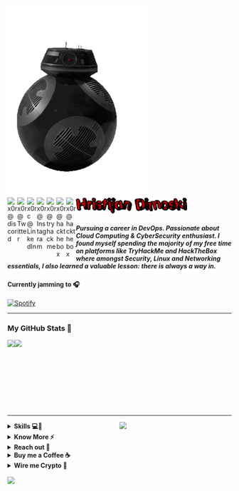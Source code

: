 <a href="https://pprkut.com/"><img src="giphy.gif" align="left" height="430" /></a>

<img src="name.gif" width="50%" href="https://pprkut.com/" alt="hi">

<a href="https://discord.com/channels/@me/299152387728343043">
  <img align="left" alt="x0r @ discord" width="22px" src="https://raw.githubusercontent.com/peterthehan/peterthehan/master/assets/discord.svg" />
</a>
<a href="https://twitter.com/x0rCTF">
  <img align="left" alt="x0r @ Twitter" width="22px" src="https://raw.githubusercontent.com/peterthehan/peterthehan/master/assets/twitter.svg" />
</a>
<a href="https://www.linkedin.com/in/crix0r/">
  <img align="left" alt="x0rc @ LinkedIn" width="22px" src="https://raw.githubusercontent.com/peterthehan/peterthehan/master/assets/linkedin.svg" />
</a>
<a href="https://www.instagram.com/pprkutt/">
  <img align="left" alt="x0r @ Instagram" width="22px" src="https://user-images.githubusercontent.com/57835412/153722208-5cc3550e-209d-439f-ab75-b16f6d8b94bb.png" />
</a>

<a href="https://tryhackme.com/p/e1ee7">
  <img align="left" alt="x0r @ tryhackme" width="22px" src="https://api.iconify.design/simple-icons:tryhackme.svg?color=%23a89984" />
</a>

<a href="https://app.hackthebox.com/profile/107301">
  <img align="left" alt="x0r @ hackthebox" width="22px" src="https://www.svgrepo.com/show/331423/hack-the-box.svg" />
</a>

<a href="https://steamcommunity.com/id/Raizeyourweapon/">
  <img align="left" alt="x0r @ hackthebox" width="22px" src="https://seeklogo.com/images/S/steam-logo-37A2862F0B-seeklogo.com.png" />
</a>


<br/>

##### Pursuing a career in DevOps. Passionate about Cloud Computing & CyberSecurity enthusiast. I found myself spending the majority of my free time on platforms like TryHackMe and HackTheBox where amongst Security, Linux and Networking essentials, I also learned a valuable lesson: **there is always a way in.**

#### Currently jamming to 🎧️

[![Spotify](https://skywalker-utilities.vercel.app/api/spotify?background_color=0f0f0f)](https://open.spotify.com/user/31dbtqjexzh6qbtgar42hbc64q4m)

-----

### My GitHub Stats 🚀

<p style="display:flex;" align="left">
    <img src="https://github-readme-streak-stats.herokuapp.com?user=x0rc&theme=blux&&background=0d1117&border=444" height="155"" height="155">
    <img src="https://github-readme-stats.vercel.app/api?username=x0rc&show_icons=true&title_color=018596&icon_color=00E1F7FF&bg_color=0d1117&text_color=FFF&border_color=444&count_private=true" height="155">
</p>

----- 

<a href="https://pprkut.com/">
    <img src="https://c.tenor.com/8PDB3JNNq98AAAAC/silicon-valley.gif" align="right" width="50%" />
</a>

<details>
  <summary><b>Skills 💻🌱</b></summary>
  <br/>

  ![Javascript](https://img.shields.io/badge/-Javascript-black?style=plastic&logo=javascript)
  ![Typescript](https://img.shields.io/badge/-Typescript-black?style=plastic&logo=typescript)
  ![Python](https://img.shields.io/badge/-Python-black?style=plastic&logo=Python)
  ![Git](https://img.shields.io/badge/-Git-black?style=plastic&logo=git)
  ![Shell](https://img.shields.io/badge/-Shell-black?style=plastic&logo=Shell)
  ![Web3](https://img.shields.io/badge/-Web3-black?style=plastic&logo=blockchain)
  ![VS Code](https://img.shields.io/badge/-VS%20Code-black?style=plastic&logo=visual-studio-code) 
  ![React](https://img.shields.io/badge/-React-black?style=plastic&logo=react)
  ![Next.js](https://img.shields.io/badge/-Next.JS-black?style=plastic&logo=Next.js)
  ![Node.JS](https://img.shields.io/badge/-Node.JS-black?style=plastic&logo=Node.js)
  ![Express.JS](https://img.shields.io/badge/-Express.JS-black?style=plastic&logo=express)
  ![Amazon AWS](https://img.shields.io/badge/Amazon%20AWS-black?style=plastic&logo=amazon-aws)
  ![GitHub Actions](https://img.shields.io/badge/-GitHubActions-black?style=plastic&logo=github-actions)
  ![GitLab](https://img.shields.io/badge/-GitLab-black?style=plastic&logo=gitlab)
  ![MongoDB](https://img.shields.io/badge/-MongoDB-black?style=plastic&logo=mongodb)
  ![HarperDB](https://img.shields.io/badge/-HarperDB-black?style=plastic&logo=harperdb) 
  ![MySQL](https://img.shields.io/badge/-MySQL-black?style=plastic&logo=mysql) 
  ![PostgreSQL](https://img.shields.io/badge/-PostgreSQL-black?style=plastic&logo=postgresql)
  ![SQLServer](https://img.shields.io/badge/-MSSQL-black?style=plastic&logo=sqlserver)
  ![Postman](https://img.shields.io/badge/-Postman-black?style=plastic&logo=Postman)
  ![Cloudflare](https://img.shields.io/badge/-Cloudflare-black?style=plastic&logo=cloudflare)
  ![cPanel](https://img.shields.io/badge/-cPanel-black?style=plastic&logo=cPanel)
  ![nginx](https://img.shields.io/badge/-nginx-black?style=plastic&logo=nginx)
  ![npm](https://img.shields.io/badge/-npm-black?style=plastic&logo=npm)
  ![linux](https://img.shields.io/badge/-linux-black?style=plastic&logo=linux)
  ![firebase](https://img.shields.io/badge/-firebase-black?style=plastic&logo=firebase)  

</details> 

<details>
  <summary><b>Know More ⚡️</b></summary>
  <br/> I do and try variety of things and activities. Check out my complete portfolio at <a href="https://www.pprkut.com">pprkut.com</a>
</details>

<details>
  <summary><b>Reach out 🤞</b></summary>
  <br/>
  I like connecting with people. So I'm all ears for anything you'd like to say to me. Write to me at <a href="mailto:hi@pprkut.com">hi@pprkut.com</a>
</details>


<details>
  <summary><b>Buy me a Coffee ☕️</b></summary>
  <div align="left">
    <br/>
    <a href="https://www.buymeacoffee.com/x0rsec" target="_blank"><img src="https://cdn.buymeacoffee.com/buttons/v2/default-yellow.png" alt="Buy Me A Coffee" height="60px" width="217px" ></a>
  </div>
</details>

<details>
  <summary><b>Wire me Crypto 🦝</b></summary>
  <br/> 
   
  ```
    #inc
  ```
 
</details>


<br/>
<img src="https://komarev.com/ghpvc/?username=x0rc&color=blue" align="left"/>

